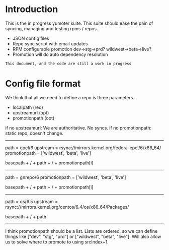 Introduction
============
This is the in progress yumoter suite. This suite should ease the pain of syncing, managing and testing rpms / repos.

- JSON config files
- Repo sync script with email updates
- RPM configurable promotion dev->stg->prd? wildwest->beta->live?
- Promotion will do auto dependency resolution

`This document, and the code are still a work in progress`

Config file format
============
We think that all we need to define a repo is three parameters.
- localpath (req)
- upstreamurl (opt)
- promotionpath (opt)

if no upstreamurl: We are authoritative. No syncs.
if no promotionpath: static repo, doesn't change.

---
path     = epel/6
upstream      = rsync://mirrors.kernel.org/fedora-epel/6/x86_64/
promotionpath = ['wildwest', 'beta', 'live']

basepath + / + path + / + promotionpath[i]

---
path     = gnrepo/6
promotionpath = ['wildwest', 'beta', 'live']

basepath + / + path + / + promotionpath[i]

---
path = os/6.5
upstream  = rsync://mirrors.kernel.org/centos/6.4/os/x86_64/Packages/

basepath + / + path

---

I think promotionpath should be a list. Lists are ordered, so we can define things like ["dev", "stg", "prd"] or ["wildwest", "beta", "live"]. Will also allow us to solve where to promote to using srcIndex+1.
